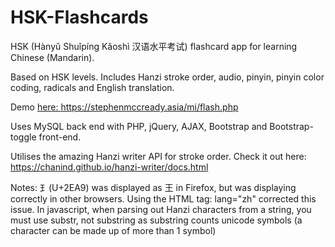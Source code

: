 # HSK-Flashcards
HSK (Hànyǔ Shuǐpíng Kǎoshì 汉语水平考试) flashcard app for learning Chinese (Mandarin).

Based on HSK levels. Includes Hanzi stroke order, audio, pinyin, pinyin color coding, radicals and English translation.

Demo <a href="https://stephenmccready.asia/mi/flash.php">here: https://stephenmccready.asia/mi/flash.php</a>

Uses MySQL back end with PHP, jQuery, AJAX, Bootstrap and Bootstrap-toggle front-end.

Utilises the amazing Hanzi writer API for stroke order. Check it out here:
<a href="https://chanind.github.io/hanzi-writer/docs.html">https://chanind.github.io/hanzi-writer/docs.html</a>

Notes:
⺩(U+2EA9) was displayed as 王 in Firefox, but was displaying correctly in other browsers. Using the HTML tag: lang="zh" corrected this issue.
In javascript, when parsing out Hanzi characters from a string, you must use substr, not substring as substring counts unicode symbols (a character can be made up of more than 1 symbol)
